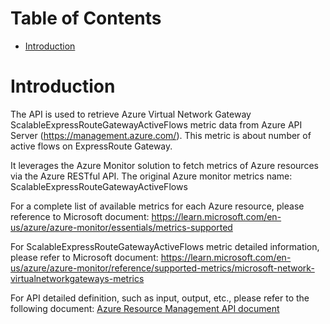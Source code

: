 # Table of Contents
- [Introduction](#introduction)


# Introduction <a name="introduction"></a>
The API is used to retrieve Azure Virtual Network Gateway ScalableExpressRouteGatewayActiveFlows metric data from Azure API Server (https://management.azure.com/). This metric is about number of active flows on ExpressRoute Gateway.



It leverages the Azure Monitor solution to fetch metrics of Azure resources via the Azure RESTful API. The original Azure monitor metrics name: ScalableExpressRouteGatewayActiveFlows



For a complete list of available metrics for each Azure resource, please reference to Microsoft document: https://learn.microsoft.com/en-us/azure/azure-monitor/essentials/metrics-supported 

For ScalableExpressRouteGatewayActiveFlows metric detailed information, please refer to Microsoft document: https://learn.microsoft.com/en-us/azure/azure-monitor/reference/supported-metrics/microsoft-network-virtualnetworkgateways-metrics

For API detailed definition, such as input, output, etc., please refer to the following document:
[Azure Resource Management API document](https://learn.microsoft.com/en-us/rest/api/monitor/metrics/list?view=rest-monitor-2023-10-01&tabs=HTTP)